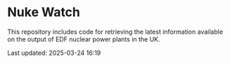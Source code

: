 # Nuke Watch

This repository includes code for retrieving the latest information available on the output of EDF nuclear power plants in the UK.

Last updated: 2025-03-24 16:19